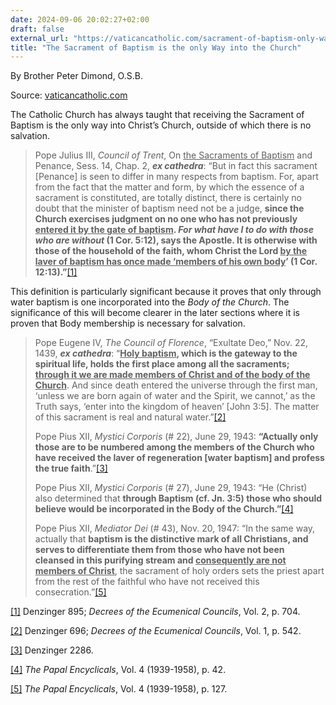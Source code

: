 ```yaml
---
date: 2024-09-06 20:02:27+02:00
draft: false
external_url: "https://vaticancatholic.com/sacrament-of-baptism-only-way-into-church"
title: "The Sacrament of Baptism is the only Way into the Church"
---
```



By Brother Peter Dimond, O.S.B.

Source: [vaticancatholic.com](https://vaticancatholic.com/sacrament-of-baptism-only-way-into-church)


<p>The Catholic Church has always taught that receiving the Sacrament of Baptism is the only way into Christ’s Church, outside of which there is no salvation.</p>
<blockquote>
<p>Pope Julius III, <em>Council of Trent</em>, On <u>the Sacraments of Baptism</u> and Penance, Sess. 14, Chap. 2, <strong><em>ex cathedra</em></strong>: “But in fact this sacrament [Penance] is seen to differ in many respects from baptism. For, apart from the fact that the matter and form, by which the essence of a sacrament is constituted, are totally distinct, there is certainly no doubt that the minister of baptism need not be a judge, <strong>since the Church exercises judgment on no one who has not previously <u>entered it by the gate of baptism</u>. <em>For what have I to do with those who are without</em> (1 Cor. 5:12), says the Apostle. It is otherwise with those of the household of the faith, whom Christ the Lord <u>by the laver of baptism has once made ‘members of his own body</u>’ (1 Cor. 12:13).”</strong><a href="#_edn1" name="_ednref1">[1]</a></p>
</blockquote>
<p>This definition is particularly significant because it proves that only through water baptism is one incorporated into the <em>Body of the Church</em>. The significance of this will become clearer in the later sections where it is proven that Body membership is necessary for salvation.</p>
<blockquote>
<p>Pope Eugene IV, <em>The Council of Florence</em>, “Exultate Deo,” Nov. 22, 1439, <strong><em>ex cathedra</em></strong>: “<strong><u>Holy baptism</u>, which is the gateway to the spiritual life, holds the first place among all the sacraments; <u>through it we are made members of Christ and of the body of the Church</u></strong>. And since death entered the universe through the first man, ‘unless we are born again of water and the Spirit, we cannot,’ as the Truth says, ‘enter into the kingdom of heaven’ [John 3:5]. The matter of this sacrament is real and natural water.”<a href="#_edn2" name="_ednref2">[2]</a></p>
<p>Pope Pius XII, <em>Mystici Corporis</em> (# 22), June 29, 1943: <strong>“Actually only those are to be numbered among the members of the Church who have received the laver of regeneration [water baptism] and profess the true faith</strong>.”<a href="#_edn3" name="_ednref3">[3]</a></p>
<p>Pope Pius XII, <em>Mystici Corporis</em> (# 27), June 29, 1943: “He (Christ) also determined that <strong>through Baptism (cf. Jn. 3:5) those who should believe would be incorporated in the Body of the Church.”</strong><a href="#_edn4" name="_ednref4">[4]</a></p>
<p>Pope Pius XII, <em>Mediator Dei</em> (# 43), Nov. 20, 1947: “In the same way, actually that <strong>baptism is the distinctive mark of all Christians, and serves to differentiate them from those who have not been cleansed in this purifying stream and <u>consequently are not members of Christ</u></strong>, the sacrament of holy orders sets the priest apart from the rest of the faithful who have not received this consecration.”<a href="#_edn5" name="_ednref5">[5]</a></p>
</blockquote>
<div class="footnotes">
<div>
<p><a href="#_ednref1" name="_edn1">[1]</a> Denzinger 895; <em>Decrees of the Ecumenical Councils</em>, Vol. 2, p. 704.</p>
</div>
<div>
<p><a href="#_ednref2" name="_edn2">[2]</a> Denzinger 696; <em>Decrees of the Ecumenical Councils</em>, Vol. 1, p. 542.</p>
</div>
<div>
<p><a href="#_ednref3" name="_edn3">[3]</a> Denzinger 2286.</p>
</div>
<div>
<p><a href="#_ednref4" name="_edn4">[4]</a> <em>The Papal Encyclicals</em>, Vol. 4 (1939-1958), p. 42.</p>
</div>
<div>
<p><a href="#_ednref5" name="_edn5">[5]</a> <em>The Papal Encyclicals</em>, Vol. 4 (1939-1958), p. 127.</p>
</div>
</div>
</div>
